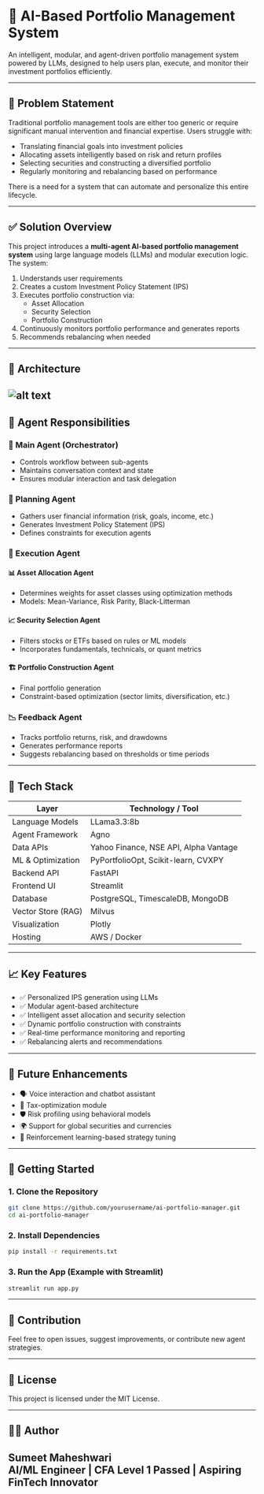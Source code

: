 
# 🧠 AI-Based Portfolio Management System

An intelligent, modular, and agent-driven portfolio management system powered by LLMs, designed to help users plan, execute, and monitor their investment portfolios efficiently.

---

## 🧩 Problem Statement

Traditional portfolio management tools are either too generic or require significant manual intervention and financial expertise. Users struggle with:

- Translating financial goals into investment policies
- Allocating assets intelligently based on risk and return profiles
- Selecting securities and constructing a diversified portfolio
- Regularly monitoring and rebalancing based on performance

There is a need for a system that can automate and personalize this entire lifecycle.

---

## ✅ Solution Overview

This project introduces a **multi-agent AI-based portfolio management system** using large language models (LLMs) and modular execution logic. The system:

1. Understands user requirements
2. Creates a custom Investment Policy Statement (IPS)
3. Executes portfolio construction via:
   - Asset Allocation
   - Security Selection
   - Portfolio Construction
4. Continuously monitors portfolio performance and generates reports
5. Recommends rebalancing when needed

---

## 🧠 Architecture

![alt text](agentic_pm\assets\image.png)
---

## 🧠 Agent Responsibilities

### 🧭 Main Agent (Orchestrator)
- Controls workflow between sub-agents
- Maintains conversation context and state
- Ensures modular interaction and task delegation

### 📝 Planning Agent
- Gathers user financial information (risk, goals, income, etc.)
- Generates Investment Policy Statement (IPS)
- Defines constraints for execution agents

### 🚀 Execution Agent
#### 📊 Asset Allocation Agent
- Determines weights for asset classes using optimization methods
- Models: Mean-Variance, Risk Parity, Black-Litterman

#### 📈 Security Selection Agent
- Filters stocks or ETFs based on rules or ML models
- Incorporates fundamentals, technicals, or quant metrics

#### 🏗️ Portfolio Construction Agent
- Final portfolio generation
- Constraint-based optimization (sector limits, diversification, etc.)

### 📉 Feedback Agent
- Tracks portfolio returns, risk, and drawdowns
- Generates performance reports
- Suggests rebalancing based on thresholds or time periods

---

## 🔧 Tech Stack

| Layer              | Technology / Tool                     |
|--------------------|----------------------------------------|
| Language Models    | LLama3.3:8b                            |
| Agent Framework    | Agno                                   |
| Data APIs          | Yahoo Finance, NSE API, Alpha Vantage  |
| ML & Optimization  | PyPortfolioOpt, Scikit-learn, CVXPY    |
| Backend API        | FastAPI                                |
| Frontend UI        | Streamlit                              |
| Database           | PostgreSQL, TimescaleDB, MongoDB       |
| Vector Store (RAG) | Milvus                                 |
| Visualization      | Plotly                                 |
| Hosting            | AWS / Docker                           |

---

## 📈 Key Features

- ✅ Personalized IPS generation using LLMs
- ✅ Modular agent-based architecture
- ✅ Intelligent asset allocation and security selection
- ✅ Dynamic portfolio construction with constraints
- ✅ Real-time performance monitoring and reporting
- ✅ Rebalancing alerts and recommendations

---

## 🚀 Future Enhancements

- 🗣️ Voice interaction and chatbot assistant
- 🧾 Tax-optimization module
- 🛡️ Risk profiling using behavioral models
- 🌍 Support for global securities and currencies
- 🧠 Reinforcement learning-based strategy tuning

---

## 🏁 Getting Started

### 1. Clone the Repository
```bash
git clone https://github.com/yourusername/ai-portfolio-manager.git
cd ai-portfolio-manager
```

### 2. Install Dependencies
```bash
pip install -r requirements.txt
```

### 3. Run the App (Example with Streamlit)
```bash
streamlit run app.py
```

---

## 🤝 Contribution

Feel free to open issues, suggest improvements, or contribute new agent strategies.

---

## 📄 License

This project is licensed under the MIT License.

---

## 🧑‍💻 Author

**Sumeet Maheshwari**  
AI/ML Engineer | CFA Level 1 Passed | Aspiring FinTech Innovator
---
